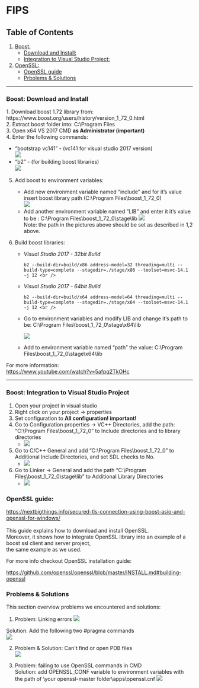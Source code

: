 # FIPS
## Table of Contents  
1. [Boost:](#boost)
   - [Download and Install:](#boost_download_and_install)
   - [Integration to Visual Studio Project:](#integration)
2. [OpenSSL:](#openssl)  
   - [OpenSSL guide](#openssl_guide)
   - [Prbolems & Solutions](#openssl_problems_solutions)

_______
### Boost: Download and Install ###
<a name="boost"/>
<a name="boost_download_and_install"/>
1. Download boost 1.72 library from: https://www.boost.org/users/history/version_1_72_0.html <br />
2. Extract boost folder into: C:\Program Files <br />
3. Open x64 VS 2017 CMD <b> as Administrator (important) </b><br />
4. Enter the following commands:

   - “bootstrap vc141” - (vc141 for visual studio 2017 version)<br />
     ![](README-pictures/boost1.PNG)
   - “b2” - (for building boost libraries)<br />
      ![](README-pictures/boost2.PNG)
      
5. Add boost to environment variables:

   - Add new environment variable named “include” and for it’s value insert boost library path (C:\Program Files\boost_1_72_0)<br />
     ![](README-pictures/boost3.PNG)
   - Add another environment variable named “LIB” and enter it it’s value to be : C:\Program Files\boost_1_72_0\stage\lib
     ![](README-pictures/boost4.PNG)<br />
Note: the path in the pictures above should be set  as described in 1,2 above.<br />
 6. Build boost libraries:
    -  *Visual Studio 2017 - 32bit Build* <br /> 
    
          ```
          b2 --build-dir=build/x86 address-model=32 threading=multi --build-type=complete --stagedir=./stage/x86 --toolset=msvc-14.1 -j 12 <br />
          ```
 
    -  *Visual Studio 2017 - 64bit Build* <br />
    
          ```
          b2 --build-dir=build/x64 address-model=64 threading=multi --build-type=complete --stagedir=./stage/x64 --toolset=msvc-14.1 -j 12 <br />
          ```
  
    - Go to environment variables and modify LIB and change it’s path to be: C:\Program Files\boost_1_72_0\stage\x64\lib
    
      ![](README-pictures/boost7.PNG)<br />
    - Add to environment variable named “path” the value: C:\Program Files\boost_1_72_0\stage\x64\lib

For more information:<br />
https://www.youtube.com/watch?v=5afpq2TkOHc
 _____ 
 
### Boost: Integration to Visual Studio Project ###
<a name="integration"/>

  1. Open your project in visual studio <br />
  2. Right click on your project -> properties <br />
  3. Set configuration to <b> All configuration! important! </b> <br />
  4. Go to Configuration properties -> VC++ Directories, add the path: “C:\Program Files\boost_1_72_0”  to Include directories and to library directories
      -  ![](README-pictures/boost8.PNG)<br />
  5. Go to C/C++ General and add “C:\Program Files\boost_1_72_0”  to Additional Include Directories, and set SDL checks to No.
      -  ![](README-pictures/boost9.PNG)<br />
  6. Go to Linker -> General and add the path “C:\Program Files\boost_1_72_0\stage\lib” to  Additional Library Directories
      - ![](README-pictures/boost10.PNG)<br />

### OpenSSL guide: ###
<a name="openssl"/>
<a name="openssl_guide"/>

https://nextbigthings.info/secured-tls-connection-using-boost-asio-and-openssl-for-windows/ <br /> <br />
This guide explains how to download and  install OpenSSL. <br />
Moreover, it shows how to integrate OpenSSL library into an example of a boost ssl client and server project,<br /> the same example as we used. <br />

For more info checkout OpenSSL installation guide: <br /> 

https://github.com/openssl/openssl/blob/master/INSTALL.md#building-openssl


### Problems & Solutions ###
<a name="openssl_problems_solutions"/>

This section overview problems we encountered and solutions: </br>

1. Problem: Linking errors
![](README-pictures/openssl1.PNG)<br />

Solution: Add the following two #pragma commands <br />
![](README-pictures/openssl2.JPG)

2. Problem & Solution: Can't find or open PDB files </br>
![](README-pictures/openssl3.JPG)

3. Problem: failing to use OpenSSL commands in CMD </br>
   Solution: add OPENSSL_CONF variable to environment variables with the path of \your openssl-master folder\apps\openssl.cnf 
   ![](README-pictures/openssl4.PNG)

